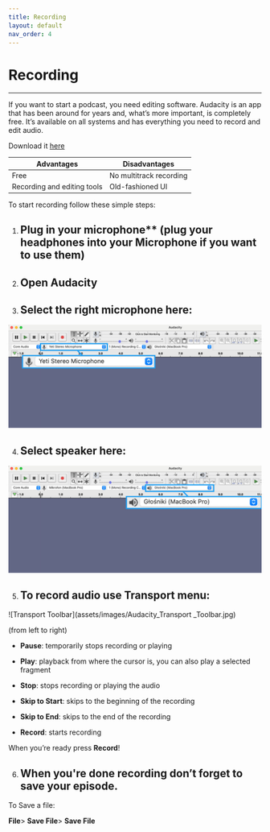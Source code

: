 ```yaml
---
title: Recording 
layout: default
nav_order: 4
---
```


# Recording 
---

If you want to start a podcast, you need editing software. Audacity is an app that has been around for years and, what’s more important, is completely free.  It’s available on all systems and has everything you need to record and edit audio.

Download it [here](https://www.audacityteam.org/download/)


 

| Advantages| Disadvantages |
| --------- |-------------- |
| Free      | No multitrack recording |
| Recording and editing tools | Old-fashioned UI |



 

To start recording follow these simple steps: 

1. ## Plug in your microphone** (plug your headphones into your Microphone if you want to use them) 

2. ## Open Audacity

3. ## Select the right microphone here: 
![Select Micrphone](assets/images/Audacity_microphone.jpeg)



4. ## Select speaker here:
![Select Speaker](assets/images/Audacity_speaker.jpeg)

 
5. ## To record audio use Transport menu:
![Transport Toolbar](assets/images/Audacity_Transport _Toolbar.jpg)



(from left to right)

- **Pause**: temporarily stops recording or playing

- **Play**: playback from where the cursor is, you can also play a selected fragment

- **Stop**: stops recording or playing the audio 

- **Skip to Start**: skips to the beginning of the recording 

- **Skip to End**: skips to the end of the recording 

- **Record**: starts recording 

 

When you’re ready press **Record**!

 

6. ## When you're done recording don’t forget to save your episode.

To Save a file: 

**File**> **Save File**> **Save File**